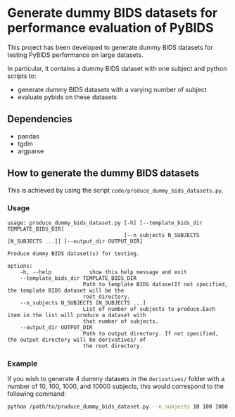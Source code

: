 # Generate dummy BIDS datasets for performance evaluation of PyBIDS

This project has been developed to generate dummy BIDS datasets for testing PyBIDS performance on large datasets.

In particular, it contains a dummy BIDS dataset with one subject and python scripts to:
- generate dummy BIDS datasets with a varying number of subject
- evaluate pybids on these datasets

## Dependencies

- pandas
- tgdm
- argparse

## How to generate the dummy BIDS datasets

This is achieved by using the script `code/produce_dummy_bids_datasets.py`.

### Usage

```output
usage: produce_dummy_bids_dataset.py [-h] [--template_bids_dir TEMPLATE_BIDS_DIR]
                                     [--n_subjects N_SUBJECTS [N_SUBJECTS ...]] [--output_dir OUTPUT_DIR]

Produce dummy BIDS dataset(s) for testing.

options:
    -h, --help            show this help message and exit
    --template_bids_dir TEMPLATE_BIDS_DIR
                        Path to template BIDS datasetIf not specified, the template BIDS dataset will be the
                        root directory.
    --n_subjects N_SUBJECTS [N_SUBJECTS ...]
                        List of number of subjects to produce.Each item in the list will produce a dataset with
                        that number of subjects.
    --output_dir OUTPUT_DIR
                        Path to output directory. If not specified, the output directory will be derivatives/ of
                        the root directory.                     
```

### Example

If you wish to generate 4 dummy datasets in the `derivatives/` folder with a number of 10, 100, 1000, and 10000 subjects, this would correspond to the following command:

```bash
python /path/to/produce_dummy_bids_dataset.py --n_subjects 10 100 1000 10000
```
